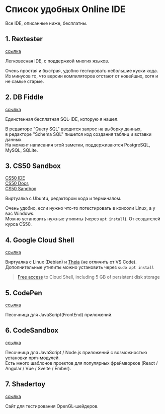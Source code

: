 # Список удобных Online IDE

Все IDE, описанные ниже, бесплатны.

## 1. Rextester

[ссылка](https://rextester.com)

Легковесная IDE, с поддержкой многих языков.

Очень простая и быстрая, удобно тестировать небольшие куски кода. <br>
Из минусов то, что версии компиляторов отстают от новейших, хотя и не самые старые.

## 2. DB Fiddle

[ссылка](https://www.db-fiddle.com)

Единстенная бесплатная SQL-IDE, которую я нашел. <br>

В редакторе "Query SQL" вводится запрос на выборку данных,<br>
в редакторе "Schema SQL" пишется код создания таблиц и вставки данных. <br>
На момент написания этой заметки, поддерживаются PostgreSQL, MySQL, SQLite.

## 3. CS50 Sandbox

[CS50 IDE](https://ide.cs50.io/) <br>
[CS50 Docs](https://cs50.readthedocs.io/) <br>
[CS50 Sandbox](https://sandbox.cs50.io)

Виртуалка с Ubuntu, редактором кода и терминалом.

Очень удобно, если нужно что-то потестировать в консоли Linux, а у вас Windows. <br>
Можно установить нужные утилиты (через `apt install`). От создателей курса CS50.

## 4. Google Cloud Shell

[ссылка](https://shell.cloud.google.com/)

Виртуалка с Linux (Debian) и [Theia](https://theia-ide.org/) (не отличить от VS Code). <br>
Дополнительные утилиты можно установить через `sudo apt install`
> [Free access](https://cloud.google.com/free/docs/gcp-free-tier#free-tier-usage-limits) to Cloud Shell, including 5 GB of persistent disk storage

## 5. CodePen

[ссылка](https://codepen.io)

Песочница для JavaScript(FrontEnd) приложений.

## 6. CodeSandbox
[ссылка](https://codesandbox.io)

Песочница для JavaScript / Node.js приложений
с возможностью установки npm-модулей. <br> Есть много шаблонов проектов
для популярных фреймворков (React / Angular / Vue / Svelte / Ember).

## 7. Shadertoy

[ссылка](https://www.shadertoy.com/)

Сайт для тестирования OpenGL-шейдеров.
